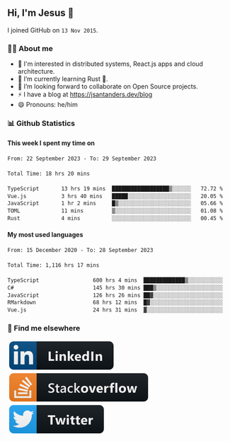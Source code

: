 ## Hi, I'm Jesus 👋

I joined GitHub on `13 Nov 2015`.

<!-- Talking about you -->

### 👨‍💻 About me

- 👦 I'm interested in distributed systems, React.js apps and cloud architecture.
- 🌱 I’m currently learning Rust 🦀.
- 👯 I’m looking forward to collaborate on Open Source projects.
- ⚡️ I have a blog at <https://jsantanders.dev/blog>
- 😄 Pronouns: he/him

### 📊 Github Statistics

#### This week I spent my time on

<!--START_SECTION:weekly-->

```txt
From: 22 September 2023 - To: 29 September 2023

Total Time: 18 hrs 20 mins

TypeScript       13 hrs 19 mins  ██████████████████▒░░░░░░   72.72 %
Vue.js           3 hrs 40 mins   █████░░░░░░░░░░░░░░░░░░░░   20.05 %
JavaScript       1 hr 2 mins     █▒░░░░░░░░░░░░░░░░░░░░░░░   05.66 %
TOML             11 mins         ▒░░░░░░░░░░░░░░░░░░░░░░░░   01.08 %
Rust             4 mins          ░░░░░░░░░░░░░░░░░░░░░░░░░   00.45 %
```

<!--END_SECTION:weekly-->

#### My most used languages

<!--START_SECTION:alltime-->

```txt
From: 15 December 2020 - To: 28 September 2023

Total Time: 1,116 hrs 17 mins

TypeScript                 600 hrs 4 mins  █████████████▒░░░░░░░░░░░   53.76 %
C#                         145 hrs 30 mins ███▒░░░░░░░░░░░░░░░░░░░░░   13.04 %
JavaScript                 126 hrs 26 mins ██▓░░░░░░░░░░░░░░░░░░░░░░   11.33 %
RMarkdown                  68 hrs 12 mins  █▓░░░░░░░░░░░░░░░░░░░░░░░   06.11 %
Vue.js                     24 hrs 31 mins  ▓░░░░░░░░░░░░░░░░░░░░░░░░   02.20 %
```

<!--END_SECTION:alltime-->

### 📢 Find me elsewhere

<p>
  <a target="_blank" href="https://linkedin.com/in/jsantanders">
    <img src="https://github.com/jsantanders/jsantanders/blob/master/img/linkedin.svg" alt="LinkedIn" style="vertical-align:top; margin:4px">
  </a>
  
  <a target="_blank" href="https://stackoverflow.com/users/7318331/jesus-santander">
    <img src="https://github.com/jsantanders/jsantanders/blob/master/img/stackoverflow.svg" alt="StackOverflow" style="vertical-align:top; margin:4px">
  </a>
  
  <a target="_blank" href="http://twitter.com/jsantanders">
    <img src="https://github.com/jsantanders/jsantanders/blob/master/img/twitter.svg" alt="Twitter" style="vertical-align:top; margin:4px">
  </a>
</p>
